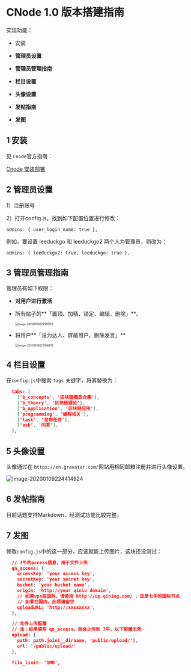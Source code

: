 # CNode 1.0 版本搭建指南

实现功能：

- 安装

- **管理员设置**
- **管理员管理指南**
- **栏目设置**
- **头像设置**
- **发帖指南**
- **发图**

## 1 安装

见 `Cnode`官方指南：

[Cnode 安装部署](https://github.com/cnodejs/nodeclub#安装部署)

## 2 管理员设置

1）注册账号

2）打开config.js，找到如下配置位置进行修改：

`admins: { user_login_name: true },`

例如，要设置 leeduckgo 和 leeduckgo2 两个人为管理员，则改为：

`admins: { leeduckgo2: true, leeduckgo: true },`

## 3 管理员管理指南

管理员有如下权限：

- **对用户进行激活**

- 所有帖子的**「置顶、加精、锁定、编辑、删除」**。

  <img src="https://tva1.sinaimg.cn/large/006tNbRwgy1gaqojznxijj309c02oq2v.jpg" alt="image-20200109222956125" style="zoom:50%;" />

- 将用户**「设为达人、屏蔽用户、删除发言」**

  <img src="https://tva1.sinaimg.cn/large/006tNbRwgy1gaqokzsr3gj30iw0aamy2.jpg" alt="image-20200109223106878" style="zoom:50%;" />

## 4 栏目设置

在`config.js`中搜索 `tags` 关键字，将其替换为：

```json
  tabs: [
    ['b_concepts', '区块链概念合集'],
    ['b_theory', '区块链理论'],
    ['b_application', '区块链应用'],
    ['programming', '编程相关'],
    ['task', '发布任务'],
    ['ask', '问答'], 
  ],
```

## 5 头像设置

头像通过在 `https://en.gravatar.com/`网站用相同邮箱注册并进行头像设置。

![image-20200109224414924](https://tva1.sinaimg.cn/large/006tNbRwgy1gaqoyoi1drj30h80a6gm9.jpg)

## 6 发帖指南

目前话题支持Markdown，经测试功能比较完整。

## 7 发图

修改`config.js`中的这一部分，应该就能上传图片，这块还没测试：

```json
  // 7牛的access信息，用于文件上传
  qn_access: {
    accessKey: 'your access key',
    secretKey: 'your secret key',
    bucket: 'your bucket name',
    origin: 'http://your qiniu domain',
    // 如果vps在国外，请使用 http://up.qiniug.com/ ，这是七牛的国际节点
    // 如果在国内，此项请留空
    uploadURL: 'http://xxxxxxxx',
  },

  // 文件上传配置
  // 注：如果填写 qn_access，则会上传到 7牛，以下配置无效
  upload: {
    path: path.join(__dirname, 'public/upload/'),
    url: '/public/upload/'
  },

  file_limit: '1MB',
```

